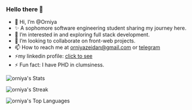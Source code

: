 ### Hello there 👋


- 👋 Hi, I’m @Orniya
- ✨ A sophomore software engineering student sharing my journey here.
- 👀 I’m interested in and exploring full stack development.
- 💞️ I’m looking to collaborate on front-web projects.
- 📫 How to reach me at orniyazeidan@gmail.com or [telegram](http://t.me/orniya_10)
- ⚡my linkedin profile: [click to see](https://www.linkedin.com/in/orniya-zeidan-234a54214/?lipi=urn%3Ali%3Apage%3Ad_flagship3_feed%3B8D1SYGCsS1StBb6%2BnCvdVw%3D%3D)
- ⚡ Fun fact: I have PHD in clumsiness.

![orniya's Stats](https://github-readme-stats.vercel.app/api?username=orniya&theme=tokyonight&show_icons=true&hide_border=false&count_private=true)

![orniya's Streak](https://github-readme-streak-stats.herokuapp.com/?user=orniya&theme=tokyonight&hide_border=false)

![orniya's Top Languages](https://github-readme-stats.vercel.app/api/top-langs/?username=orniya&theme=tokyonight&show_icons=true&hide_border=false&layout=compact)
